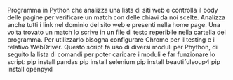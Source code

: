 Programma in Python che analizza una lista di siti web e controlla il body delle pagine per verificare un match
con delle chiavi da noi scelte. Analizza anche tutti i link nel dominio del sito web e presenti nella home page.
Una volta trovato un match lo scrive in un file di testo reperibile nella cartella del programma. 
Per utilizzarlo bisogna configurare Chrome per il testing e il relativo WebDriver.
Questo script fa uso di diversi moduli per Phython, di seguito la lista di comandi per poter caricare i moduli
e far funzionare lo script:
pip install pandas
pip install selenium
pip install beautifulsoup4
pip install openpyxl
